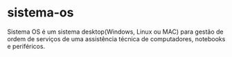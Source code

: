 # sistema-os

Sistema OS é um sistema desktop(Windows, Linux ou MAC) para gestão de ordem de serviços de uma assistência técnica de computadores, notebooks e periféricos.
